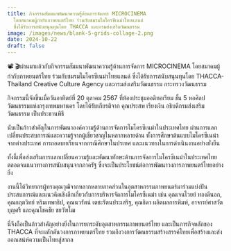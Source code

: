 ```yaml
---
title: กิจกรรมสัมมนาพัฒนาความรู้ด้านการจัดการ MICROCINEMA
  โดยสมาคมผู้กำกับภาพยนตร์ไทย ร่วมกับชมรมไมโครซีเนม่าไทยแลนด์
  ซึ่งได้รับการสนับสนุนทุนโดย THACCA และกรมส่งเสริมวัฒนธรรม
image: /images/news/blank-5-grids-collage-2.png
date: 2024-10-22
draft: false
---
```

📽️ 🎬ผ่านมาแล้วกับกิจกรรมสัมมนาพัฒนาความรู้ด้านการจัดการ MICROCINEMA โดยสมาคมผู้กำกับภาพยนตร์ไทย ร่วมกับชมรมไมโครซีเนม่าไทยแลนด์ ซึ่งได้รับการสนับสนุนทุนโดย THACCA-Thailand Creative Culture Agency และกรมส่งเสริมวัฒนธรรม กระทรวงวัฒนธรรม 

กิจกรรมนี้จัดขึ้นเมื่อวันอาทิตย์ที่ 20 ตุลาคม 2567 ที่ห้องประชุมออดิทอเรียม ชั้น 5 หอศิลปวัฒนธรรมแห่งกรุงเทพมหานคร โดยได้รับเกียรติจาก คุณประสพ เรียงเงิน อธิบดีกรมส่งเสริมวัฒนธรรม เป็นประธานพิธี

นับเป็นก้าวสำคัญในการพัฒนาองค์ความรู้ด้านการจัดการไมโครซีเนม่าในประเทศไทย ผ่านการแลกเปลี่ยนประสบการณ์และความรู้จากผู้เชี่ยวชาญในหลากหลายด้าน ทั้งการศึกษาต้นแบบไมโครซีเนน่าจากต่างประเทศ การถอดบทเรียนจากกรณีศึกษาในปรเทศ และแนวทางในการดำเนินงานอย่างยั่งยืน 

ทั้งนี้เพื่อส่งเสริมการแลกเปลี่ยนความรู้และพัฒนาทักษะด้านการจัดการไมโครซีเนม่าในประเทศไทย ตลอดจนแนวทางการสนับสนุนจากภาครัฐ ซึ่งจะเป็นประโยชน์ต่อการพัฒนาวงการภาพยนตร์ไทยอย่างยิ่ง 

งานนี้ได้วิทยากรผู้ทรงคุณวุฒิจากหลากหลายภาคส่วนในอุตสาหกรรมภาพยนตร์มาร่วมแบ่งปันประสบการณ์และแนวคิดเชิงลึกเกี่ยวกับการบริหารจัดการไมโครซีเนม่า เช่น คุณเจนไวยย์ ทองดีนอก, คุณกฤตวิทย์ หริมเทพาธิป, คุณนวรัตน์ เตชะรัตนประเสริฐ, คุณธิดา ผลิตผลการพิมพ์, อาจารย์ศาสวัต บุญศรี และคุณโชคชัย ชยวัฑโฒ

นี่จึงถือเป็นก้าวสำคัญอย่างยิ่งในการยกระดับอุตสาหกรรมภาพยนตร์ไทย และเป็นภารกิจหลักของ THACCA ที่จะผลักดันวงการภาพยนตร์ไทย รวมถึงวงการวัฒนธรรมสร้างสรรค์ไทยเพื่อสร้างและส่งออกเสน่ห์ความเป็นไทยสู่สากล
